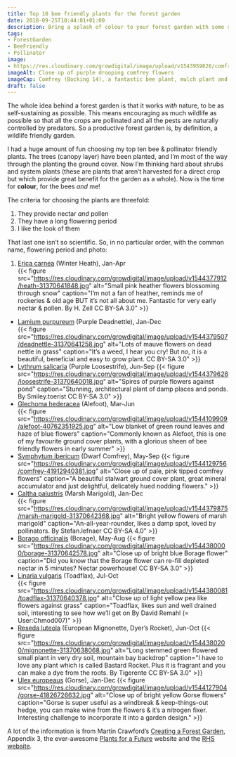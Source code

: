 ```yaml
---
title: Top 10 bee friendly plants for the forest garden
date: 2018-09-25T10:44:01+01:00
description: Bring a splash of colour to your forest garden with some stalwart “system plants”, providing a much needed boost of all-year-round nectar and pollen for your friendly pollinators and predators 🐝
tags: 
- ForestGarden
- BeeFriendly
- Pollinator
image: 
- https://res.cloudinary.com/growdigital/image/upload/v1543959826/comfrey-flower-29851000577.jpg
imageAlt: Close up of purple drooping comfrey flowers
imageCap: Comfrey (Bocking 14), a fantastic bee plant, mulch plant and all-round thuggish good guy
draft: false
---
```


The whole idea behind a forest garden is that it works _with_ nature, to be as self-sustaining as possible. This means encouraging as much wildlife as possible so that all the crops are pollinated and all the pests are naturally controlled by predators. So a productive forest garden is, by definition, a wildlife friendly garden.

I had a huge amount of fun choosing my top ten bee & pollinator friendly plants. The trees (canopy layer) have been planted, and I’m most of the way through the planting the ground cover. Now I’m thinking hard about shrubs and system plants (these are plants that aren’t harvested for a direct crop but which provide great benefit for the garden as a whole). Now is the time for **colour**, for the bees _and_ me!

The criteria for choosing the plants are threefold:

1. They provide nectar _and_ pollen
2. They have a long flowering period
3. I like the look of them

That last one isn’t so scientific. So, in no particular order, with the common name, flowering period and photo:

1. [Erica carnea](https://www.rhs.org.uk/Plants/89384/i-Erica-carnea-i-Loughrigg/Details) (Winter Heath), Jan-Apr  
  {{< figure src="https://res.cloudinary.com/growdigital/image/upload/v1544377912/heath-31370641848.jpg" alt="Small pink heather flowers blossoming through snow" caption="I’m not a fan of heather, reminds me of rockeries & old age BUT it’s not all about me. Fantastic for very early nectar & pollen. By H. Zell CC BY-SA 3.0" >}}
* [Lamium purpureum](https://pfaf.org/user/plant.aspx?latinname=Lamium+purpureum) (Purple Deadnettle), Jan-Dec  
  {{< figure src="https://res.cloudinary.com/growdigital/image/upload/v1544379507/deadnettle-31370641258.jpg" alt="Lots of mauve flowers on dead nettle in grass" caption="It’s a weed, I hear you cry! But no, it is a beautiful, beneficial and easy to grow plant. CC BY-SA 3.0" >}}
* [Lythrum salicaria](https://pfaf.org/user/plant.aspx?latinname=Lythrum+salicaria) (Purple Loosestrife), Jun-Sep
  {{< figure src="https://res.cloudinary.com/growdigital/image/upload/v1544379626/loosestrife-31370640018.jpg" alt="Spires of purple flowers against pond" caption="Stunning, architectural plant of damp places and ponds. By Smiley.toerist CC BY-SA 3.0" >}}
* [Glechoma hederacea](https://pfaf.org/user/plant.aspx?latinname=Glechoma+hederacea) (Alefoot), Mar-Jun  
  {{< figure src="https://res.cloudinary.com/growdigital/image/upload/v1544109909/alefoot-40762351925.jpg" alt="Low blanket of green round leaves and haze of blue flowers" caption="Commonly known as Alefoot, this is one of my favourite ground cover plants, with a glorious sheen of bee friendly flowers in early summer" >}}
* [Symphytum ibericum](https://www.rhs.org.uk/Plants/75444/i-Symphytum-ibericum-i/Details) (Dwarf Comfrey), May-Sep
  {{< figure src="https://res.cloudinary.com/growdigital/image/upload/v1544129756/comfrey-41912940381.jpg" alt="Close up of pale, pink tipped comfrey flowers" caption="A beautiful stalwart ground cover plant, great mineral accumulator and just delightful, delicately hued nodding flowers." >}}
* [Caltha palustris](https://pfaf.org/user/plant.aspx?latinname=Caltha+palustris) (Marsh Marigold), Jan-Dec  
  {{< figure src="https://res.cloudinary.com/growdigital/image/upload/v1544379875/marsh-marigold-31370642368.jpg" alt="Bright yellow flowers of marsh marigold" caption="An-all-year-rounder, likes a damp spot, loved by pollinators. By Stefan.lefnaer CC BY-SA 4.0" >}}
* [Borago officinalis](https://pfaf.org/user/plant.aspx?latinname=Borago+officinalis) (Borage), May-Aug
  {{< figure src="https://res.cloudinary.com/growdigital/image/upload/v1544380000/borage-31370642578.jpg" alt="Close up of bright blue Borage flower" caption="Did you know that the Borage flower can re-fill depleted nectar in 5 minutes? Nectar powerhouse! CC BY-SA 3.0" >}}  
* [Linaria vulgaris](https://pfaf.org/user/plant.aspx?latinname=Linaria+vulgaris) (Toadflax), Jul-Oct  
  {{< figure src="https://res.cloudinary.com/growdigital/image/upload/v1544380081/toadflax-31370640378.jpg" alt="Close up of light yellow pea like flowers against grass" caption="Toadflax, likes sun and well drained soil, interesting to see how we’ll get on By David Remahl (= User:Chmod007)" >}}
* [Reseda luteola](https://pfaf.org/user/plant.aspx?latinname=Reseda+luteola) (European Mignonette, Dyer’s Rocket), Jun-Oct
  {{< figure src="https://res.cloudinary.com/growdigital/image/upload/v1544380200/mignonette-31370638068.jpg" alt="Long stemmed green flowered small plant in very dry soil, mountain bay backdrop" caption="I have to love any plant which is called Bastard Rocket. Plus it is fragrant and you can make a dye from the roots. By Tigerente CC BY-SA 3.0" >}}
* [Ulex europeaus](https://pfaf.org/user/plant.aspx?latinname=Ulex+europaeus) (Gorse), Jan-Dec
  {{< figure src="https://res.cloudinary.com/growdigital/image/upload/v1544127904/gorse-41826726632.jpg" alt="Close up of bright yellow Gorse flowers" caption="Gorse is super useful as a windbreak & keep-things-out hedge, you can make wine from the flowers & it’s a nitrogen fixer. Interesting challenge to incorporate it into a garden design." >}}

A lot of the information is from Martin Crawford’s [Creating a Forest Garden](https://www.agroforestry.co.uk/product/creating-a-forest-garden-2/), Appendix 3, the ever-awesome [Plants for a Future](https://pfaf.org/) website and the [RHS website](https://www.rhs.org.uk/).
